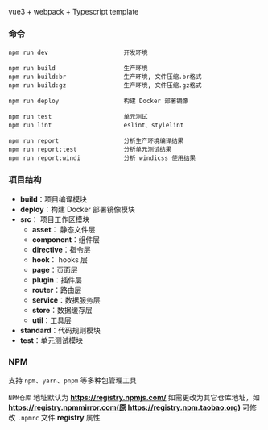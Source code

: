 vue3 + webpack + Typescript template


### 命令

```
npm run dev                     开发环境

npm run build                   生产环境
npm run build:br                生产环境, 文件压缩.br格式
npm run build:gz                生产环境, 文件压缩.gz格式

npm run deploy                  构建 Docker 部署镜像

npm run test                    单元测试
npm run lint                    eslint、stylelint

npm run report                  分析生产环境编译结果
npm run report:test             分析单元测试结果
npm run report:windi            分析 windicss 使用结果

```


### 项目结构
* **build**：项目编译模块
* **deploy**：构建 Docker 部署镜像模块
* **src**： 项目工作区模块
  * **asset**： 静态文件层
  * **component**：组件层
  * **directive**：指令层
  * **hook**： hooks 层
  * **page**：页面层
  * **plugin**：插件层
  * **router**：路由层
  * **service**：数据服务层
  * **store**：数据缓存层
  * **util**：工具层
* **standard**：代码规则模块
* **test**：单元测试模块


### NPM

支持 `npm`、`yarn`、`pnpm` 等多种包管理工具

`NPM仓库` 地址默认为 **https://registry.npmjs.com/** 如需更改为其它仓库地址，如**https://registry.npmmirror.com(原 https://registry.npm.taobao.org)** 可修改 `.npmrc` 文件 **registry** 属性
